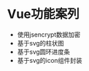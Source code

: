 <!--
 * @Author: your name
 * @Date: 2021-04-15 14:34:05
 * @LastEditTime: 2021-06-01 09:18:44
 * @LastEditors: Please set LastEditors
 * @Description: In User Settings Edit* 
 * @FilePath: \silders\README.md
-->
# Vue功能案列 
  * 使用jsencrypt数据加密
  * 基于svg的柱状图
  * 基于svg圆环进度条
  * 基于svg的icon组件封装
  

